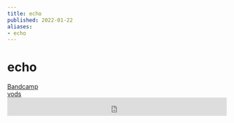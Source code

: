 ```yaml
---
title: echo
published: 2022-01-22
aliases:
- echo
---
```


# echo

<div class="flex">
<div><i class="ri-store-2-fill"></i> <a href="https://exodrifter.bandcamp.com/track/echo">Bandcamp</a></div>
<div><i class="ri-video-fill"></i> <a href="https://vods.exodrifter.space/tag/song-echo">vods</a></div>
</div>

<iframe style="border: 0; width: 100%; max-width: 700px; height: 42px;" src="https://bandcamp.com/EmbeddedPlayer/album=913044657/size=small/bgcol=333333/linkcol=0f91ff/track=2337916724/transparent=true/" seamless><a href="https://music.exodrifter.space/album/cascade">cascade by exodrifter</a></iframe>
